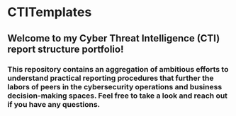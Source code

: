 # CTITemplates
## Welcome to my Cyber Threat Intelligence (CTI) report structure portfolio! 

### This repository contains an aggregation of ambitious efforts to understand practical reporting procedures that further the labors of peers in the cybersecurity operations and business decision-making spaces. Feel free to take a look and reach out if you have any questions.  

